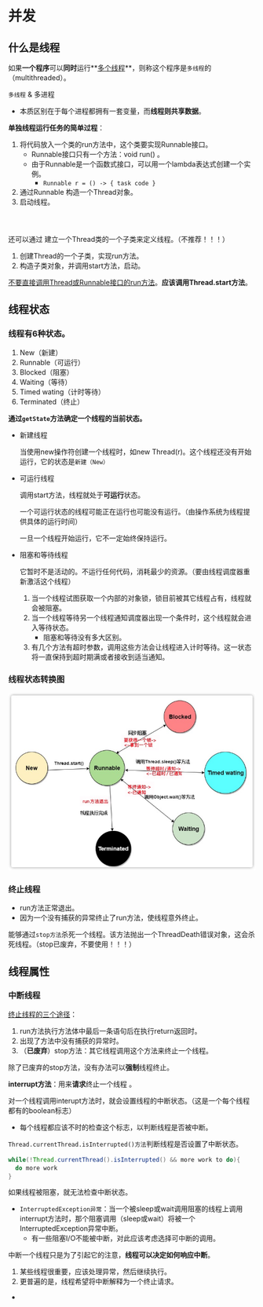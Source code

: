 # 并发

## 什么是线程

如果**一个程序**可以**同时**运行**<u>多个线程</u>**，则称这个程序是`多线程`的（multithreaded）。



`多线程` & 多进程

- 本质区别在于每个进程都拥有一套变量，而**线程则共享数据**。



**单独线程运行任务的简单过程**：

1. 将代码放入一个类的run方法中，这个类要实现Runnable接口。
   - Runnable接口只有一个方法：void run() 。
   - 由于Runnable是一个函数式接口，可以用一个lambda表达式创建一个实例。
     - `Runnable r = () -> { task code }`
2. 通过Runnable 构造一个Thread对象。
3. 启动线程。

```java

```



```java

```



```java

```



还可以通过 建立一个Thread类的一个子类来定义线程。（不推荐！！！）

1. 创建Thread的一个子类，实现run方法。
2. 构造子类对象，并调用start方法，启动。







<u>不要直接调用Thread或Runnable接口的run方法</u>。**应该调用Thread.start方法**。



## 线程状态

### 线程有6种状态。

1. New（新建）
2. Runnable（可运行）
3. Blocked（阻塞）
4. Waiting（等待）
5. Timed wating（计时等待）
6. Terminated（终止）



**通过`getState`方法确定一个线程的当前状态。**



- 新建线程

  当使用new操作符创建一个线程时，如new Thread(r)。这个线程还没有开始运行，它的状态是`新建（New）`

- 可运行线程

  调用start方法，线程就处于**可运行**状态。

  一个可运行状态的线程可能正在运行也可能没有运行。（由操作系统为线程提供具体的运行时间）

  一旦一个线程开始运行，它不一定始终保持运行。

- 阻塞和等待线程

  它暂时不是活动的。不运行任何代码，消耗最少的资源。（要由线程调度器重新激活这个线程）

  1. 当一个线程试图获取一个内部的对象锁，锁目前被其它线程占有，线程就会被阻塞。
  2. 当一个线程等待另一个线程通知调度器出现一个条件时，这个线程就会进入等待状态。
     - 阻塞和等待没有多大区别。
  3. 有几个方法有超时参数，调用这些方法会让线程进入计时等待。这一状态将一直保持到超时期满或者接收到适当通知。





### 线程状态转换图



![image-20210806205919156](./java并发.resource/线程状态转换图.jpg)

### 终止线程

- run方法正常退出。
- 因为一个没有捕获的异常终止了run方法，使线程意外终止。

能够通过`stop方法`杀死一个线程。该方法抛出一个ThreadDeath错误对象，这会杀死线程。（stop已废弃，不要使用！！！）



## 线程属性

### 中断线程

<u>终止线程的三个途径</u>：

1. run方法执行方法体中最后一条语句后在执行return返回时。
2. 出现了方法中没有捕获的异常时。
3. （**已废弃**）stop方法：其它线程调用这个方法来终止一个线程。



除了已废弃的stop方法，没有办法可以**强制**线程终止。

**interrupt方法**：用来**请求**终止一个线程 。

对一个线程调用interupt方法时，就会设置线程的中断状态。（这是一个每个线程都有的boolean标志）

- 每个线程都应该不时的检查这个标志，以判断线程是否被中断。

`Thread.currentThread.isInterrupted()方法`判断线程是否设置了中断状态。

```java
while(!Thread.currentThread().isInterrupted() && more work to do){
  do more work
}
```

如果线程被阻塞，就无法检查中断状态。

- `InterruptedException异常`：当一个被sleep或wait调用阻塞的线程上调用interrupt方法时，那个阻塞调用（sleep或wait）将被一个InterruptedException异常中断。
  - 有一些阻塞I/O不能被中断，对此应该考虑选择可中断的调用。



中断一个线程只是为了引起它的注意，**线程可以决定如何响应中断**。

1. 某些线程很重要，应该处理异常，然后继续执行。
2. 更普遍的是，线程希望将中断解释为一个终止请求。





- 

  

  

  

  

  

  

  

